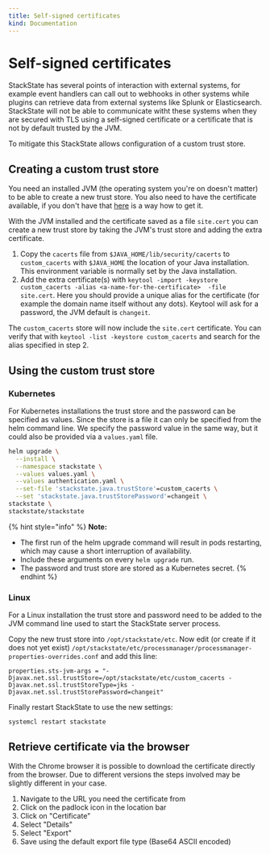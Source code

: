 ```yaml
---
title: Self-signed certificates
kind: Documentation
---
```


# Self-signed certificates

StackState has several points of interaction with external systems, for example event handlers can call out to webhooks in other systems while plugins can retrieve data from external systems like Splunk or Elasticsearch. StackState will not be able to communicate witht these systems when they are secured with TLS using a self-signed certificate or a certificate that is not by default trusted by the JVM.

To mitigate this StackState allows configuration of a custom trust store.

## Creating a custom trust store

You need an installed JVM (the operating system you're on doesn't matter) to be able to create a new trust store. You also need to have the certificate available, if you don't have that [here](#retrieve-certificate-via-the-browser) is a way how to get it.

With the JVM installed and the certificate saved as a file `site.cert` you can create a new trust store by taking the JVM's trust store and adding the extra certificate.

1. Copy the `cacerts` file from `$JAVA_HOME/lib/security/cacerts` to `custom_cacerts` with `$JAVA_HOME` the location of your Java installation. This environment variable is normally set by the Java installation.
2. Add the extra certificate(s) with `keytool -import -keystore custom_cacerts -alias <a-name-for-the-certificate>  -file site.cert`. Here you should provide a unique alias for the certificate (for example the domain name itself without any dots). Keytool will ask for a password, the JVM default is `changeit`.

The `custom_cacerts` store will now include the `site.cert` certificate. You can verify that with `keytool -list -keystore custom_cacerts` and search for the alias specified in step 2.

## Using the custom trust store

### Kubernetes
For Kubernetes installations the trust store and the password can be specified as values. Since the store is a file it can only be specified from the helm command line. We specify the password value in the same way, but it could also be provided via a `values.yaml` file.

```bash
helm upgrade \
  --install \
  --namespace stackstate \
  --values values.yaml \
  --values authentication.yaml \
  --set-file 'stackstate.java.trustStore'=custom_cacerts \
  --set 'stackstate.java.trustStorePassword'=changeit \
stackstate \
stackstate/stackstate
```

{% hint style="info" %}
**Note:**
* The first run of the helm upgrade command will result in pods restarting, which may cause a short interruption of availability.
* Include these arguments on every `helm upgrade` run.
* The password and trust store are stored as a Kubernetes secret.
{% endhint %}

### Linux
For a Linux installation the trust store and password need to be added to the JVM command line used to start the StackState server process.

Copy the new trust store into `/opt/stackstate/etc`. Now edit (or create if it does not yet exist) `/opt/stackstate/etc/processmanager/processmanager-properties-overrides.conf` and add this line:

```
properties.sts-jvm-args = "-Djavax.net.ssl.trustStore=/opt/stackstate/etc/custom_cacerts -Djavax.net.ssl.trustStoreType=jks -Djavax.net.ssl.trustStorePassword=changeit"
```

Finally restart StackState to use the new settings:
```
systemcl restart stackstate
```

## Retrieve certificate via the browser

With the Chrome browser it is possible to download the certificate directly from the browser. Due to different versions the steps involved may be slightly different in your case.

1. Navigate to the URL you need the certificate from
2. Click on the padlock icon in the location bar
3. Click on "Certificate"
4. Select "Details"
5. Select "Export" 
6. Save using the default export file type (Base64 ASCII encoded)
  